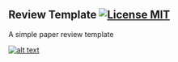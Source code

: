 ## Review Template [![License MIT][badge-license]](LICENSE)
A simple paper review template

[![alt text][2]][1]

  [1]: ./example.pdf
  [2]: ./images/example-review.png

[badge-license]: https://img.shields.io/badge/license-MIT-green.svg?style=flat-square

